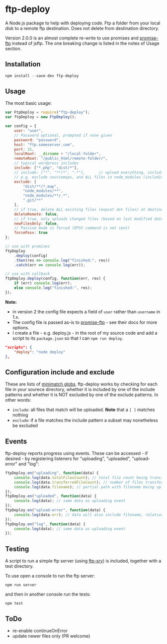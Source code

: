 # ftp-deploy

A Node.js package to help with deploying code. Ftp a folder from your local disk to a remote ftp destination. Does not delete from destination directory.

Version 2.0.0 is an almost complete re-write to use promises and [promise-ftp](https://github.com/realtymaps/promise-ftp) instead of jsftp. The one breaking change is listed in the notes of Usage section.

## Installation

```js
npm install --save-dev ftp-deploy
```

## Usage

The most basic usage:

```js
var FtpDeploy = require("ftp-deploy");
var ftpDeploy = new FtpDeploy();

var config = {
    user: "user",
    // Password optional, prompted if none given
    password: "password",
    host: "ftp.someserver.com",
    port: 21,
    localRoot: __dirname + "/local-folder",
    remoteRoot: "/public_html/remote-folder/",
    // typical wordpress includes
    include: ["*.php", "dist/*"],
    // include: ["*", "**/*", ".*"],      // upload everything, including dot files
    // e.g. exclude sourcemaps, and ALL files in node_modules (including dot files)
    exclude: [
        "dist/**/*.map",
        "node_modules/**",
        "node_modules/**/.*",
        ".git/**"
    ],
    // if true, delete ALL existing files (expcet dot files) at destination before uploading
    deleteRemote: false,
    // if true, only uploads changed files (based on last modified date and file size)
    newFilesOnly: false,
    // Passive mode is forced (EPSV command is not sent)
    forcePasv: true
};

// use with promises
ftpDeploy
    .deploy(config)
    .then(res => console.log("finished:", res))
    .catch(err => console.log(err));

// use with callback
ftpDeploy.deploy(config, function(err, res) {
    if (err) console.log(err);
    else console.log("finished:", res);
});
```

**Note:**

-   in version 2 the config file expects a field of `user` rather than `username` in 1.x.
-   The config file is passed as-is to [promise-ftp](https://github.com/realtymaps/promise-ftp) - see their docs for more options.
-   I create a file - e.g. deploy.js - in the root of my source code and add a script to its `package.json` so that I can `npm run deploy`.

```json
"scripts": {
    "deploy": "node deploy"
},
```

## Configuration include and exclude

These are lists of [minimatch globs](https://github.com/isaacs/minimatch). ftp-deploy works by checking for each file in your sourece directory, whether it is included by one of the include patterns and whether it is NOT excluded by one of the exclude patterns. In other words:

-   `include`: all files that match will be uploaded. **Note** that a `[ ]` matches nothing
-   `exclude`: if a file matches the include pattern a subset may nonetheless be excluded

## Events

ftp-deploy reports progress using events. These can be accessed - if desired - by registering listeners for "uploading", "uploaded", "upload-error" and "log":

```js
ftpDeploy.on("uploading", function(data) {
    console.log(data.totalFilesCount); // total file count being transferred
    console.log(data.transferredFileCount); // number of files transferred
    console.log(data.filename); // partial path with filename being uploaded
});
ftpDeploy.on("uploaded", function(data) {
    console.log(data); // same data as uploading event
});
ftpDeploy.on("upload-error", function(data) {
    console.log(data.err); // data will also include filename, relativePath, and other goodies
});
ftpDeploy.on("log", function(data) {
    console.log(data); // same data as uploading event
});
```

## Testing

A script to run a simple ftp server (using [ftp-srv](https://github.com/trs/ftp-srv)) is included, together with a test directory.

To use open a console to run the ftp server:

```
npm run server
```

and then in another console run the tests:

```
npm test
```

## ToDo

-   re-enable continueOnError
-   update newer files only (PR welcome)
